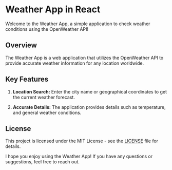 # Weather App in React

Welcome to the Weather App, a simple application to check weather conditions using the OpenWeather API!

## Overview

The Weather App is a web application that utilizes the OpenWeather API to provide accurate weather information for any location worldwide.

## Key Features

1. **Location Search:** Enter the city name or geographical coordinates to get the current weather forecast.

2. **Accurate Details:** The application provides details such as temperature, and general weather conditions.

## License

This project is licensed under the MIT License - see the [LICENSE](LICENSE) file for details.

I hope you enjoy using the Weather App! If you have any questions or suggestions, feel free to reach out.
